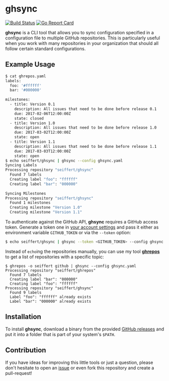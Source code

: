 # ghsync

[![Build Status](https://travis-ci.org/seiffert/ghsync.svg?branch=master)](https://travis-ci.org/seiffert/ghsync)
[![Go Report Card](https://goreportcard.com/badge/github.com/seiffert/ghsync)](https://goreportcard.com/report/github.com/seiffert/ghsync)

**ghsync** is a CLI tool that allows you to sync configuration specified in a configuration file to multiple GitHub 
repositories. This is particularly useful when you work with many repositories in your organization that should all 
follow certain standard configurations. 

## Example Usage

```bash
$ cat ghrepos.yaml
labels:
  foo: '#ffffff'
  bar: '#000000'
  
milestones:
  - title: Version 0.1
    description: All issues that need to be done before release 0.1
    due: 2017-02-06T12:00:00Z
    state: closed
  - title: Version 1.0
    description: All issues that need to be done before release 1.0
    due: 2017-03-02T12:00:00Z
    state: open
  - title: Version 1.1
    description: All issues that need to be done before release 1.1
    due: 2017-03-03T12:00:00Z
    state: open
$ echo seiffert/ghsync | ghsync --config ghsync.yaml
Syncing Labels
Processing repository "seiffert/ghsync"
  Found 7 labels
  Creating label "foo": "ffffff"
  Creating label "bar": "000000"
  
Syncing Milestones
Processing repository "seiffert/ghsync"
  Found 1 milestones
  Creating milestone "Version 1.0"
  Creating milestone "Version 1.1"
```

To authenticate against the GitHub API, **ghsync** requires a GitHub access token.
Generate a token one in [your account settings](https://github.com/settings/tokens) and pass it either as environment 
variable `GITHUB_TOKEN` or via the `--token` option:

```bash
$ echo seiffert/ghsync | ghsync --token <GITHUB_TOKEN> --config ghsync.yaml
```

Instead of `echo`ing the repositories manually, you can use my tool [**ghrepos**](https://github.com/seiffert/ghrepos)
to get a list of repositories with a specific topic:

```
$ ghrepos -o seiffert github | ghsync --config ghsync.yaml
Processing repository "seiffert/ghrepos"
  Found 7 labels
  Creating label "bar": "000000"
  Creating label "foo": "ffffff"
Processing repository "seiffert/ghsync"
  Found 9 labels
  Label "foo": "ffffff" already exists
  Label "bar": "000000" already exists
```

## Installation

To install **ghsync**, download a binary from the provided
[GitHub releases](https://github.com/seiffert/ghsync/releases) and put it into a folder that is part of your 
system's `$PATH`.

## Contribution

If you have ideas for improving this little tools or just a question, please don't hesitate to open an
[issue](https://github.com/seiffert/ghsync/issues/new) or even fork this repository and create a pull-request!
